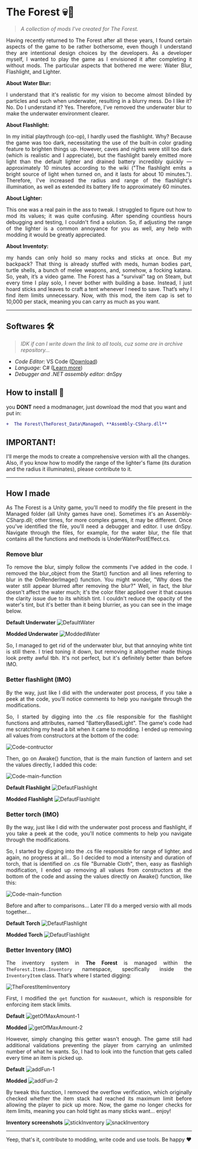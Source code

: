 # The Forest 💀🌴
> *A collection of mods I've created for The Forest.*

<p align="justify">Having recently returned to The Forest after all these years, I found certain aspects of the game to be rather bothersome, even though I understand they are intentional design choices by the developers. As a developer myself, I wanted to play the game as I envisioned it after completing it without mods. The particular aspects that bothered me were: Water Blur, Flashlight, and Lighter.</p>

**About Water Blur:** <p align="justify">I understand that it's realistic for my vision to become almost blinded by particles and such when underwater, resulting in a blurry mess. Do I like it? No. Do I understand it? Yes. Therefore, I've removed the underwater blur to make the underwater environment clearer.</p>

**About Flashlight:** <p align="justify">In my initial playthrough (co-op), I hardly used the flashlight. Why? Because the game was too dark, necessitating the use of the built-in color grading feature to brighten things up. However, caves and nights were still too dark (which is realistic and I appreciate), but the flashlight barely emitted more light than the default lighter and drained battery incredibly quickly — approximately 10 minutes according to the wiki ("The flashlight emits a bright source of light when turned on, and it lasts for about 10 minutes."). Therefore, I've increased the radius and range of the flashlight's illumination, as well as extended its battery life to approximately 60 minutes.</p>

**About Lighter:** <p align="justify">This one was a real pain in the ass to tweak. I struggled to figure out how to mod its values; it was quite confusing. After spending countless hours debugging and testing, I couldn't find a solution. So, if adjusting the range of the lighter is a common annoyance for you as well, any help with modding it would be greatly appreciated.</p>

**About Inventoty:** <p align="justify">my hands can only hold so many rocks and sticks at once. But my backpack? That thing is already stuffed with meds, human bodies part, turtle shells, a bunch of melee weapons, and, somehow, a focking katana. So, yeah, it’s a video game. The Forest has a "survival" tag on Steam, but every time I play solo, I never bother with building a base. Instead, I just hoard sticks and leaves to craft a tent whenever I need to save. That’s why I find item limits unnecessary. Now, with this mod, the item cap is set to 10,000 per stack, meaning you can carry as much as you want.</p>

****

## Softwares 🛠️
> *IDK if can I write down the link to all tools, cuz some are in archive repository...*
- *Code Editor:* VS Code ([Download](https://code.visualstudio.com/))
- *Language:* C# ([Learn more](https://learn.microsoft.com/en-us/dotnet/csharp/))
- *Debugger and .NET assembly editor:* dnSpy

## How to install 📑
you **DONT** need a modmanager, just download the mod that you want and put in:

```diff
+  The Forest\TheForest_Data\Managed\ **Assembly-CSharp.dll**
```

## IMPORTANT!
I'll merge the mods to create a comprehensive version with all the changes. Also, if you know how to modify the range of the lighter's flame (its duration and the radius it illuminates), please contribute to it.
****

## How I made
<p align="justify">As The Forest is a Unity game, you'll need to modify the file present in the Managed folder (all Unity games have one). Sometimes it's an Assembly-CSharp.dll; other times, for more complex games, it may be different. Once you've identified the file, you'll need a debugger and editor. I use dnSpy. Navigate through the files, for example, for the water blur, the file that contains all the functions and methods is UnderWaterPostEffect.cs.</p>

### Remove blur
<p align="justify">To remove the blur, simply follow the comments I've added in the code. I removed the blur_object from the Start() function and all lines referring to blur in the OnRenderImage() function. You might wonder, "Why does the water still appear blurred after removing the blur?" Well, in fact, the blur doesn't affect the water much; it's the color filter applied over it that causes the clarity issue due to its whitish tint. I couldn't reduce the opacity of the water's tint, but it's better than it being blurrier, as you can see in the image below.</p>

**Default Underwater**
![DefaultWater](https://github.com/Ishidawg/TheForest-Modding/blob/main/images/underwater-blur.png?raw=true)

**Modded Underwater**
![ModdedWater](https://github.com/Ishidawg/TheForest-Modding/blob/main/images/underwater-clear.png?raw=true)

<p align="justify">So, I managed to get rid of the underwater blur, but that annoying white tint is still there. I tried toning it down, but removing it altogether made things look pretty awful tbh. It's not perfect, but it's definitely better than before IMO.</p>

### Better flashlight (IMO)
<p align="justify">By the way, just like I did with the underwater post process, if you take a peek at the code, you'll notice comments to help you navigate through the modifications.</p>
<p align="justify">So, I started by digging into the .cs file responsible for the flashlight functions and attributes, named "BatteryBasedLight". The game's code had me scratching my head a bit when it came to modding. I ended up removing all values from constructors at the bottom of the code:</p>

![Code-contructor](https://github.com/Ishidawg/TheForest-Modding/blob/main/images/flashlight-constructors-values.png?raw=true)

<p align="justify">Then, go on Awake() function, that is the main function of lantern and set the values directly, I added this code:</p>

![Code-main-function](https://github.com/Ishidawg/TheForest-Modding/blob/main/images/awake-function.png?raw=true)

**Default Flashlight**
![DefautFlashlight](https://github.com/Ishidawg/TheForest-Modding/blob/main/images/Flashlight-shitty-one.png?raw=true)

**Modded Flashlight**
![DefautFlashlight](https://github.com/Ishidawg/TheForest-Modding/blob/main/images/Flashlight-good-one.png?raw=true)

### Better torch (IMO)
<p align="justify">By the way, just like I did with the underwater post process and flashlight, if you take a peek at the code, you'll notice comments to help you navigate through the modifications.</p>
<p align="justify">So, I started by digging into the .cs file responsible for range of lighter, and again, no progress at all... So I decided to mod a intensity and duration of torch, that is identified on .cs file "Burnable Cloth", then, easy as flashligh modification, I ended up removing all values from constructors at the bottom of the code and assing the values directly on Awake() function, like this: </p>

![Code-main-function](https://github.com/Ishidawg/TheForest-Modding/blob/main/images/stick-code-awake.PNG?raw=true)

Before and after to comparisons... Later I'll do a merged versio with all mods together...

**Default Torch**
![DefautFlashlight](https://github.com/Ishidawg/TheForest-Modding/blob/main/images/stick-shit.png?raw=true)

**Modded Torch**
![DefautFlashlight](https://github.com/Ishidawg/TheForest-Modding/blob/main/images/stick-good.png?raw=true)

### Better Inventory (IMO)
<p align="justify">The inventory system in <strong>The Forest</strong> is managed within the <code>TheForest.Items.Inventory</code> namespace, specifically inside the <code>InventoryItem</code> class. That’s where I started digging:</p>

![TheForestItemInventory](https://github.com/user-attachments/assets/914e5178-d286-4729-bbd6-b85dd632488b)

<p align="justify">First, I modified the <code>get</code> function for <code>maxAmount</code>, which is responsible for enforcing item stack limits.</p>

**Default**
![getOfMaxAmount-1](https://github.com/user-attachments/assets/b94ddb25-5717-4d0b-9ade-878cff3b9e91)

**Modded**
![getOfMaxAmount-2](https://github.com/user-attachments/assets/8c1c2e2b-89e4-4044-a6aa-c2b3773224d4)

<p align="justify">However, simply changing this getter wasn't enough. The game still had additional validations preventing the player from carrying an unlimited number of what he wants. So, I had to look into the function that gets called every time an item is picked up.</p>

**Default**
![addFun-1](https://github.com/user-attachments/assets/75c0c261-5662-4419-96a6-b7274375213b)

**Modded**
![addFun-2](https://github.com/user-attachments/assets/2e6d1525-71fc-455e-b9d4-62c67787ba81)

<p align="justify">By tweak this function, I removed the overflow verification, which originally checked whether the item stack had reached its maximum limit before allowing the player to pick up more. Now, the game no longer checks for item limits, meaning you can hold tight as many sticks want... enjoy!</p>

**Inventory screenshots**
![stickInventory](https://github.com/user-attachments/assets/1e72b6f5-91b0-441f-9dec-dcbf41aeea44)
![snackInventory](https://github.com/user-attachments/assets/d9d91444-841e-4aac-bf94-23595d7dee66)

****
Yeep, that's it, contribute to modding, write code and use tools. Be happy ❤️



